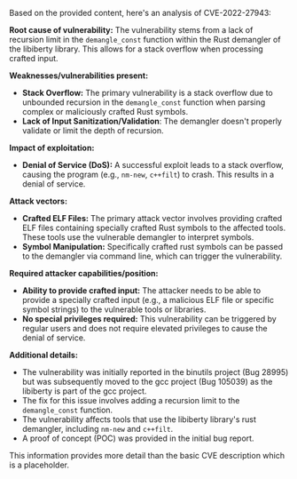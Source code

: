 Based on the provided content, here's an analysis of CVE-2022-27943:

**Root cause of vulnerability:**
The vulnerability stems from a lack of recursion limit in the `demangle_const` function within the Rust demangler of the libiberty library. This allows for a stack overflow when processing crafted input.

**Weaknesses/vulnerabilities present:**
- **Stack Overflow:** The primary vulnerability is a stack overflow due to unbounded recursion in the `demangle_const` function when parsing complex or maliciously crafted Rust symbols.
- **Lack of Input Sanitization/Validation**: The demangler doesn't properly validate or limit the depth of recursion.

**Impact of exploitation:**
- **Denial of Service (DoS):**  A successful exploit leads to a stack overflow, causing the program (e.g., `nm-new`, `c++filt`) to crash. This results in a denial of service.

**Attack vectors:**
- **Crafted ELF Files:** The primary attack vector involves providing crafted ELF files containing specially crafted Rust symbols to the affected tools. These tools use the vulnerable demangler to interpret symbols.
- **Symbol Manipulation:** Specifically crafted rust symbols can be passed to the demangler via command line, which can trigger the vulnerability.

**Required attacker capabilities/position:**
- **Ability to provide crafted input:** The attacker needs to be able to provide a specially crafted input (e.g., a malicious ELF file or specific symbol strings) to the vulnerable tools or libraries.
- **No special privileges required:** This vulnerability can be triggered by regular users and does not require elevated privileges to cause the denial of service.

**Additional details:**
- The vulnerability was initially reported in the binutils project (Bug 28995) but was subsequently moved to the gcc project (Bug 105039) as the libiberty is part of the gcc project.
- The fix for this issue involves adding a recursion limit to the `demangle_const` function.
- The vulnerability affects tools that use the libiberty library's rust demangler, including `nm-new` and `c++filt`.
- A proof of concept (POC) was provided in the initial bug report.

This information provides more detail than the basic CVE description which is a placeholder.